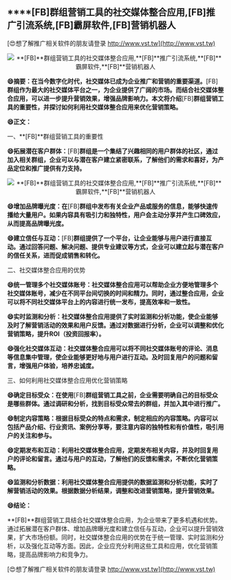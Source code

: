 ## ****[FB]**群组营销工具的社交媒体整合应用,**[FB]**推广引流系统,**[FB]**霸屏软件,**[FB]**营销机器人**

[😍想了解推广相关软件的朋友请登录 http://www.vst.tw](http://www.vst.tw)

 <center><img src="https://vst.tw/MP4/tuiguang/png/3.png" alt="**[FB]**群组营销工具的社交媒体整合应用,**[FB]**推广引流系统,**[FB]**霸屏软件,**[FB]**营销机器人"></center>

**😄摘要：在当今数字化时代，社交媒体已成为企业推广和营销的重要渠道。**[FB]**群组作为最大的社交媒体平台之一，为企业提供了广阔的市场。而结合社交媒体整合应用，可以进一步提升营销效果，增强品牌影响力。本文将介绍**[FB]**群组营销工具的重要性，并探讨如何利用社交媒体整合应用来优化营销策略。**

**😄正文：**

一、**[FB]**群组营销工具的重要性

**😄拓展潜在客户群体：**[FB]**群组是一个集结了兴趣相同的用户群体的社区，通过加入相关群组，企业可以与潜在客户建立紧密联系，了解他们的需求和喜好，为产品定位和推广提供有力支持。**

 <center><img src="https://vst.tw/MP4/tuiguang/png/7.png" alt="**[FB]**群组营销工具的社交媒体整合应用,**[FB]**推广引流系统,**[FB]**霸屏软件,**[FB]**营销机器人"></center>

**😄增加品牌曝光度：在**[FB]**群组中发布有关企业产品或服务的信息，能够快速传播给大量用户。如果内容具有吸引力和独特性，用户会主动分享并产生口碑效应，从而提高品牌曝光度。**

**😄建立信任与互动：**[FB]**群组提供了一个平台，让企业能够与用户进行直接互动。通过回答问题、解决问题、提供专业建议等方式，企业可以建立起与潜在客户的信任关系，进而促成销售和转化。**

二、社交媒体整合应用的优势

**😄统一管理多个社交媒体账号：社交媒体整合应用可以帮助企业方便地管理多个社交媒体账号，减少在不同平台间切换的时间和精力。同时，通过整合应用，企业可以将不同社交媒体平台上的内容进行统一发布，提高效率和一致性。**

**😄实时监测和分析：社交媒体整合应用提供了实时监测和分析功能，使企业能够及时了解营销活动的效果和用户反馈。通过对数据进行分析，企业可以调整和优化营销策略，提升ROI（投资回报率）。**

**😄强化社交媒体互动：社交媒体整合应用可以将不同社交媒体账号的评论、消息等信息集中管理，使企业能够更好地与用户进行互动。及时回复用户的问题和留言，增强用户体验，培养忠诚度。**

三、如何利用社交媒体整合应用优化营销策略

**😄确定目标受众：在使用**[FB]**群组营销工具之前，企业需要明确自己的目标受众是哪些群体。通过调研和分析，找到目标受众常去的群组，并加入其中进行推广。**

**😄制定内容策略：根据目标受众的特点和需求，制定相应的内容策略。内容可以包括产品介绍、行业资讯、案例分享等，要注意内容的独特性和有价值性，吸引用户的关注和参与。**

**😄定期发布和互动：利用社交媒体整合应用，定期发布相关内容，并及时回复用户的评论和留言。通过与用户的互动，了解他们的反馈和需求，不断优化营销策略。**

**😄监测和分析数据：利用社交媒体整合应用提供的数据监测和分析功能，实时了解营销活动的效果。根据数据分析结果，调整和改进营销策略，提升营销效果。**

**😄结论：**

**[FB]**群组营销工具结合社交媒体整合应用，为企业带来了更多机遇和优势。通过拓展潜在客户群体、增加品牌曝光度和建立信任与互动，企业可以提升营销效果，扩大市场份额。同时，社交媒体整合应用的优势在于统一管理、实时监测和分析，以及强化互动等方面。因此，企业应充分利用这些工具和应用，优化营销策略，提高品牌影响力和竞争力。

[😍想了解推广相关软件的朋友请登录 http://www.vst.tw](http://www.vst.tw)



